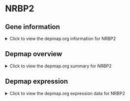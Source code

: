 <h1>NRBP2</h1>

<h2>Gene information</h2>
<details>
  <summary>Click to view the depmap.org information for NRBP2</summary>
  <iframe src="https://depmap.org/portal/gene/NRBP2?tab=about" style="border:none;width:100%;height:800px"></iframe>
</details>

<h2>Depmap overview</h2>
<details>
  <summary>Click to view the depmap.org summary for NRBP2</summary>
  <iframe src="https://depmap.org/portal/gene/NRBP2?tab=overview" style="border:none;width:100%;height:800px"></iframe>
</details>

<h2>Depmap expression</h2>
<details>
  <summary>Click to view the depmap.org expression data for NRBP2</summary>
  <iframe src="https://depmap.org/portal/gene/NRBP2?tab=characterization" style="border:none;width:100%;height:800px"></iframe>
</details>


<!--
<h2>Reactome Pathway diagram</h2>
PNAME
-->


